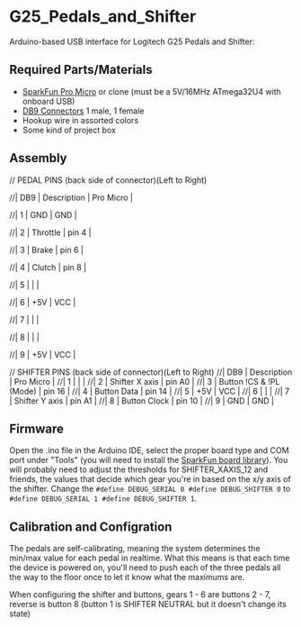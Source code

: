# G25_Pedals_and_Shifter
Arduino-based USB interface for Logitech G25 Pedals and Shifter:

## Required Parts/Materials

* [SparkFun Pro Micro](https://www.sparkfun.com/products/12640) or clone (must be a 5V/16MHz ATmega32U4 with onboard USB)
* [DB9 Connectors](http://www.amazon.com/Female-Male-Solder-Adapter-Connectors/dp/B008MU0OR4/ref=sr_1_1?ie=UTF8&qid=1457291922&sr=8-1&keywords=db9+connectors) 1 male, 1 female
* Hookup wire in assorted colors
* Some kind of project box

## Assembly

// PEDAL PINS (back side of connector)(Left to Right)

//| DB9 | Description | Pro Micro   |

//|   1 | GND         | GND         |

//|   2 | Throttle    | pin 4       |

//|   3 | Brake       | pin 6       |

//|   4 | Clutch      | pin 8       |

//|   5 |             |             |

//|   6 | +5V         | VCC         |

//|   7 |             |             |

//|   8 |             |             |

//|   9 | +5V         | VCC         |

// SHIFTER PINS (back side of connector)(Left to Right)
//| DB9 | Description             | Pro Micro   |
//|   1 |                         |             |
//|   2 | Shifter X axis          | pin A0      |
//|   3 | Button !CS & !PL (Mode) | pin 16      |
//|   4 | Button Data             | pin 14      |
//|   5 | +5V                     | VCC         |
//|   6 |                         |             |
//|   7 | Shifter Y axis          | pin A1      |
//|   8 | Button Clock            | pin 10      |
//|   9 | GND                     | GND         |

## Firmware

Open the .ino file in the Arduino IDE, select the proper board type and COM port under "Tools" (you will need to install the [SparkFun board library](https://github.com/sparkfun/Arduino_Boards)).  You will probably need to adjust the thresholds for SHIFTER_XAXIS_12 and friends, the values that decide which gear you're in based on the x/y axis of the shifter.  Change the `#define DEBUG_SERIAL 0
#define DEBUG_SHIFTER 0` to `#define DEBUG_SERIAL 1
#define DEBUG_SHIFTER 1`.

## Calibration and Configration

The pedals are self-calibrating, meaning the system determines the min/max value for each pedal in realtime.  What this means is that each time the device is powered on, you'll need to push each of the three pedals all the way to the floor once to let it know what the maximums are.

When configuring the shifter and buttons, gears 1 - 6 are buttons 2 - 7, reverse is button 8 (button 1 is SHIFTER NEUTRAL but it doesn't change its state)
